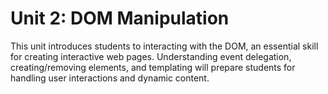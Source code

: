 # Unit 2: DOM Manipulation

This unit introduces students to interacting with the DOM, an essential skill for creating interactive web pages. Understanding event delegation, creating/removing elements, and templating will prepare students for handling user interactions and dynamic content.
